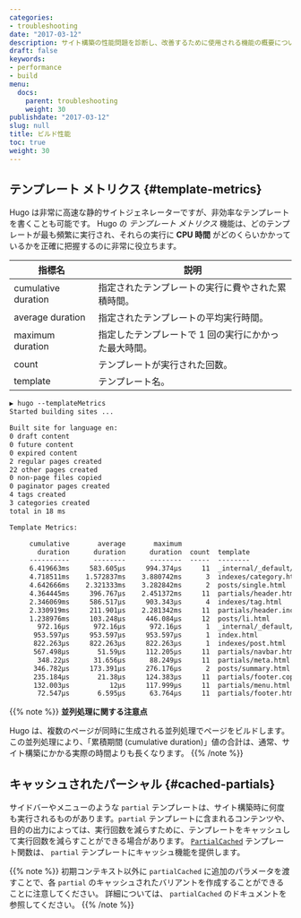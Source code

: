 ```yaml
---
categories:
- troubleshooting
date: "2017-03-12"
description: サイト構築の性能問題を診断し、改善するために使用される機能の概要について説明します。
draft: false
keywords:
- performance
- build
menu:
  docs:
    parent: troubleshooting
    weight: 30
publishdate: "2017-03-12"
slug: null
title: ビルド性能
toc: true
weight: 30
---
```


## テンプレート メトリクス {#template-metrics}

Hugo は非常に高速な静的サイトジェネレーターですが、非効率なテンプレートを書くことも可能です。 Hugo の _テンプレート メトリクス_ 機能は、どのテンプレートが最も頻繁に実行され、それらの実行に **CPU 時間** がどのくらいかかっているかを正確に把握するのに非常に役立ちます。

| 指標名              | 説明                                                           |
| ------------------- | -------------------------------------------------------------- |
| cumulative duration | 指定されたテンプレートの実行に費やされた累積時間。          |
| average duration    | 指定されたテンプレートの平均実行時間。             |
| maximum duration    | 指定したテンプレートで 1 回の実行にかかった最大時間。 |
| count               | テンプレートが実行された回数。                   |
| template            | テンプレート名。                                            |

```txt
▶ hugo --templateMetrics
Started building sites ...

Built site for language en:
0 draft content
0 future content
0 expired content
2 regular pages created
22 other pages created
0 non-page files copied
0 paginator pages created
4 tags created
3 categories created
total in 18 ms

Template Metrics:

     cumulative       average       maximum
       duration      duration      duration  count  template
     ----------      --------      --------  -----  --------
     6.419663ms     583.605µs     994.374µs     11  _internal/_default/rss.xml
     4.718511ms    1.572837ms    3.880742ms      3  indexes/category.html
     4.642666ms    2.321333ms    3.282842ms      2  posts/single.html
     4.364445ms     396.767µs    2.451372ms     11  partials/header.html
     2.346069ms     586.517µs     903.343µs      4  indexes/tag.html
     2.330919ms     211.901µs    2.281342ms     11  partials/header.includes.html
     1.238976ms     103.248µs     446.084µs     12  posts/li.html
       972.16µs      972.16µs      972.16µs      1  _internal/_default/sitemap.xml
      953.597µs     953.597µs     953.597µs      1  index.html
      822.263µs     822.263µs     822.263µs      1  indexes/post.html
      567.498µs       51.59µs     112.205µs     11  partials/navbar.html
       348.22µs      31.656µs      88.249µs     11  partials/meta.html
      346.782µs     173.391µs     276.176µs      2  posts/summary.html
      235.184µs       21.38µs     124.383µs     11  partials/footer.copyright.html
      132.003µs          12µs     117.999µs     11  partials/menu.html
       72.547µs       6.595µs      63.764µs     11  partials/footer.html
```

{{% note %}}
**並列処理に関する注意点**

Hugo は、複数のページが同時に生成される並列処理でページをビルドします。この並列処理により、「累積期間 (cumulative duration)」値の合計は、通常、サイト構築にかかる実際の時間よりも長くなります。
{{% /note %}}

## キャッシュされたパーシャル {#cached-partials}

サイドバーやメニューのような `partial` テンプレートは、サイト構築時に何度も実行されるものがあります。`partial` テンプレートに含まれるコンテンツや、目的の出力によっては、実行回数を減らすために、テンプレートをキャッシュして実行回数を減らすことができる場合があります。 [`PartialCached`][partialcached] テンプレート関数は、 `partial` テンプレートにキャッシュ機能を提供します。

{{% note %}}
初期コンテキスト以外に `partialCached` に追加のパラメータを渡すことで、各 `partial` のキャッシュされたバリアントを作成することができることに注意してください。 詳細については、 `partialCached` のドキュメントを参照してください。
{{% /note %}}

[partialCached]: /function/partial_cached.md
